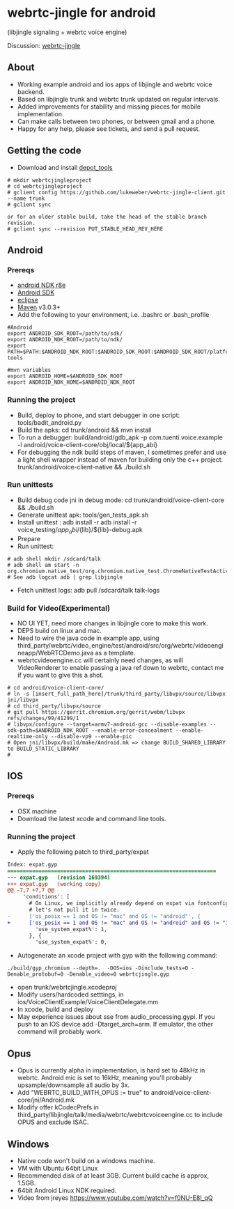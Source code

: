 webrtc-jingle for android
=============
(libjingle signaling + webrtc voice engine) 

Discussion: [webrtc-jingle](https://groups.google.com/forum/?fromgroups#!forum/webrtc-jingle)

## About

* Working example android and ios apps of libjingle and webrtc voice backend.
* Based on libjingle trunk and webrtc trunk updated on regular intervals.
* Added improvements for stability and missing pieces for mobile implementation.
* Can make calls between two phones, or between gmail and a phone.
* Happy for any help, please see tickets, and send a pull request.

## Getting the code

* Download and install [depot_tools](http://dev.chromium.org/developers/how-tos/install-depot-tools)

```
# mkdir webrtcjingleproject
# cd webrtcjingleproject
# gclient config https://github.com/lukeweber/webrtc-jingle-client.git --name trunk
# gclient sync

or for an older stable build, take the head of the stable branch revision.
# gclient sync --revision PUT_STABLE_HEAD_REV_HERE
```

## Android

### Prereqs
* [android NDK r8e](http://developer.android.com/sdk/ndk/index.html)
* [Android SDK](http://developer.android.com/sdk/index.html)
* [eclipse](http://www.eclipse.org/downloads/)
* [Maven](http://maven.apache.org/download.html) v3.0.3+
* Add the following to your environment, i.e. .bashrc or .bash_profile

```
#Android
export ANDROID_SDK_ROOT=/path/to/sdk/
export ANDROID_NDK_ROOT=/path/to/ndk/
export PATH=$PATH:$ANDROID_NDK_ROOT:$ANDROID_SDK_ROOT:$ANDROID_SDK_ROOT/platform-tools

#mvn variables
export ANDROID_HOME=$ANDROID_SDK_ROOT
export ANDROID_NDK_HOME=$ANDROID_NDK_ROOT
```

### Running the project

* Build, deploy to phone, and start debugger in one script: tools/badit_android.py
* Build the apks: cd trunk/android && mvn install
* To run a debugger: build/android/gdb_apk -p com.tuenti.voice.example -l android/voice-client-core/obj/local/${app_abi}
* For debugging the ndk build steps of maven, I sometimes prefer and use a light shell wrapper instead of maven for building only the c++ project. trunk/android/voice-client-native && ./build.sh

### Run unittests
* Build debug code jni in debug mode: cd trunk/android/voice-client-core && ./build.sh
* Generate unittest apk: tools/gen_tests_apk.sh
* Install unittest : adb install -r adb install -r voice_testing/${app_abi}/${lib}/${lib}-debug.apk
* Prepare
* Run unittest:

```
# adb shell mkdir /sdcard/talk
# adb shell am start -n org.chromium.native_test/org.chromium.native_test.ChromeNativeTestActivity
# See adb logcat adb | grep libjingle
```
* Fetch unittest logs:  adb pull /sdcard/talk  talk-logs

### Build for Video(Experimental)
* NO UI YET, need more changes in libjingle core to make this work.
* DEPS build on linux and mac.
* Need to wire the java code in example app, using third_party/webrtc/video_engine/test/android/src/org/webrtc/videoengineapp/WebRTCDemo.java as a template.
* webrtcvideoengine.cc will certainly need changes, as will VideoRenderer to enable passing a java ref down to webrtc, contact me if you want to give this a shot.

```
# cd android/voice-client-core/
# ln -s [insert_full_path_here]/trunk/third_party/libvpx/source/libvpx jni/libvpx
# cd third_party/libvpx/source 
# git pull https://gerrit.chromium.org/gerrit/webm/libvpx refs/changes/99/41299/1
# libvpx/configure --target=armv7-android-gcc --disable-examples --sdk-path=$ANDROID_NDK_ROOT --enable-error-concealment --enable-realtime-only --disable-vp9 --enable-pic
# Open jni/libvpx/build/make/Android.mk => change BUILD_SHARED_LIBRARY to BUILD_STATIC_LIBRARY
# 
```

## IOS
### Prereqs
* OSX machine
* Download the latest xcode and command line tools.

### Running the project
* Apply the following patch to third_party/expat

```diff
Index: expat.gyp
===================================================================
--- expat.gyp   (revision 169394)
+++ expat.gyp   (working copy)
@@ -7,7 +7,7 @@
     'conditions': [
       # On Linux, we implicitly already depend on expat via fontconfig;
       # let's not pull it in twice.
-      ['os_posix == 1 and OS != "mac" and OS != "android"', {
+      ['os_posix == 1 and OS != "mac" and OS != "android" and OS != "ios"', {
         'use_system_expat%': 1,
       }, {
         'use_system_expat%': 0,
```
* Autogenerate an xcode project with gyp with the following command:

```
./build/gyp_chromium --depth=.  -DOS=ios -Dinclude_tests=0 -Denable_protobuf=0 -Denable_video=0 webrtcjingle.gyp
```
* open trunk/webrtcjingle.xcodeproj
* Modify users/hardcoded setttings, in ios/VoiceClientExample/VoiceClientDelegate.mm
* In xcode, build and deploy
* May experience issues about sse from audio_processing.gypi. If you push to an IOS device add -Dtarget_arch=arm. If emulator, the other command will probably work. 

## Opus
* Opus is currently alpha in implementation, is hard set to 48kHz in webrtc. Android mic is set to 16kHz, meaning you'll probably upsample/downsample all audio by 3x.
* Add "WEBRTC_BUILD_WITH_OPUS := true" to android/voice-client-core/jni/Android.mk
* Modify offer kCodecPrefs in third_party/libjingle/talk/media/webrtc/webrtcvoiceengine.cc to include OPUS and exclude ISAC. 

## Windows
* Native code won't build on a windows machine.
* VM with Ubuntu 64bit Linux
* Recommended disk of at least 3GB. Current build cache is approx, 1.5GB.
* 64bit Android Linux NDK required.
* Video from jreyes https://www.youtube.com/watch?v=f0NU-E8l_qQ
